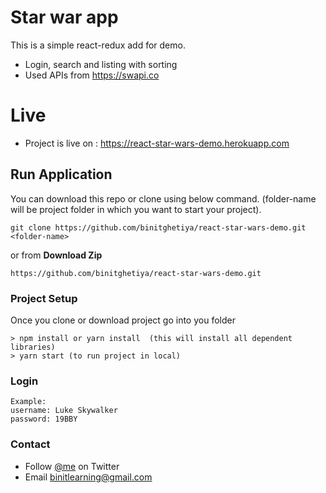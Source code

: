 
# Star war app
This is a simple react-redux add for demo.
 - Login, search and listing with sorting
 - Used APIs from https://swapi.co

# Live
 - Project is live on : https://react-star-wars-demo.herokuapp.com
 
## Run Application
You can download this repo or clone using below command. (folder-name will be project folder in which you want to start your project).
```
git clone https://github.com/binitghetiya/react-star-wars-demo.git <folder-name>
```
or from **Download Zip**
```
https://github.com/binitghetiya/react-star-wars-demo.git 
```
### Project Setup
Once you clone or download project go into you folder
```
> npm install or yarn install  (this will install all dependent libraries)
> yarn start (to run project in local)
```

### Login
```
Example:
username: Luke Skywalker
password: 19BBY
```
### Contact 
* Follow [@me](https://twitter.com/binitghetiya) on Twitter
* Email <binitlearning@gmail.com>
